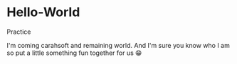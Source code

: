 # Hello-World
Practice

I'm coming carahsoft and remaining world. And I'm sure you know who I am so put a little something fun together for us 😁
